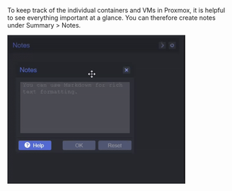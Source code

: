 To keep track of the individual containers and VMs in Proxmox, it is helpful to see everything important at a glance. You can therefore create notes under Summary > Notes.

![sample](https://github.com/SP4CEM0NK3Y/proxmox-icons/blob/main/sample.gif?raw=true)
